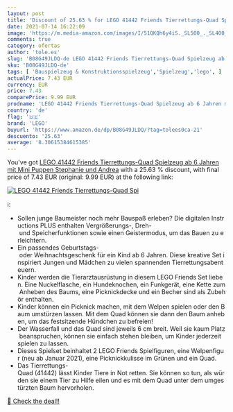 ```yaml
---
layout: post
title: 'Discount of 25.63 % for LEGO 41442 Friends Tierrettungs-Quad Spi'
date: 2021-07-14 16:22:09
image: 'https://m.media-amazon.com/images/I/51QKQh6y4iS._SL500_._SL400_.jpg'
comments: true
category: ofertas
author: 'tole.es'
slug: 'B08G49JLDQ-de LEGO 41442 Friends Tierrettungs-Quad Spielzeug ab 6 Jahren...'
sku: 'B08G49JLDQ-de'
tags: [ 'Bauspielzeug & Konstruktionsspielzeug','Spielzeug','lego', ]
actualPrice: 7.43 EUR
currency: EUR
price: 7.43
comparePrice: 9.99 EUR
prodname: 'LEGO 41442 Friends Tierrettungs-Quad Spielzeug ab 6 Jahren mit Mini Puppen Stephanie und Andrea'
country: 'de'
flag: '🇩🇪'
brand: 'LEGO'
buyurl: 'https://www.amazon.de/dp/B08G49JLDQ/?tag=tolees0ca-21'
descuento: '25.63'
average: '8.30615384615385'
---
```


You've got [LEGO 41442 Friends Tierrettungs-Quad Spielzeug ab 6 Jahren mit Mini Puppen Stephanie und Andrea](https://www.amazon.de/dp/B08G49JLDQ/?tag=tolees0ca-21) with a  25.63 % discount, with final price of 7.43 EUR (original: 9.99 EUR) at the following link:

[![LEGO 41442 Friends Tierrettungs-Quad Spi](https://m.media-amazon.com/images/I/51QKQh6y4iS._SL500_._SL400_.jpg)](https://www.amazon.de/dp/B08G49JLDQ/?tag=tolees0ca-21)

ℹ️:

- Sollen junge Baumeister noch mehr Bauspaß erleben? Die digitalen Instructions PLUS enthalten Vergrößerungs-, Dreh- und Speicherfunktionen sowie einen Geistermodus, um das Bauen zu erleichtern.
- Ein passendes Geburtstags- oder Weihnachtsgeschenk für ein Kind ab 6 Jahren. Diese kreative Set inspiriert Jungen und Mädchen zu vielen spannenden Tierrettungsabenteuern.
- Kinder werden die Tierarztausrüstung in diesem LEGO Friends Set lieben. Eine Nuckelflasche, ein Hundeknochen, ein Funkgerät, eine Kette zum Anheben des Baums, eine Picknickdecke und ein Becher sind als Zubehör enthalten.
- Kinder können ein Picknick machen, mit dem Welpen spielen oder den Baum umstürzen lassen. Mit dem Quad können sie dann den Baum anheben, um das festsitzende Hündchen zu befreien!
- Der Wasserfall und das Quad sind jeweils 6 cm breit. Weil sie kaum Platz beanspruchen, können sie einfach stehen bleiben, um Kinder jederzeit spielen zu lassen.
- Dieses Spielset beinhaltet 2 LEGO Friends Spielfiguren, eine Welpenfigur (neu ab Januar 2021), eine Picknickkulisse im Grünen und ein Quad.
- Das Tierrettungs-Quad (41442) lässt Kinder Tiere in Not retten. Sie können so tun, als würden sie einem Tier zu Hilfe eilen und es mit dem Quad unter dem umgestürzten Baum hervorholen.

[🛒 Check the deal!!](https://www.amazon.de/dp/B08G49JLDQ/?tag=tolees0ca-21)
